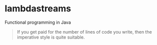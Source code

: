 # lambdastreams
Functional programming in Java

> If you get paid for the number of lines of code you write, then the imperative style is quite suitable.
